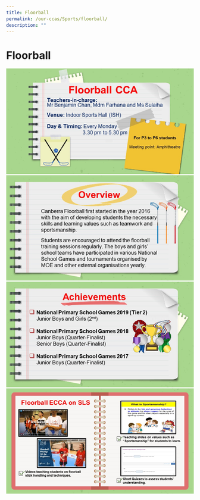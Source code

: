 ```yaml
---
title: Floorball
permalink: /our-ccas/Sports/floorball/
description: ""
---
```


# Floorball

![](/images/Floorball%201.jpg)
![](/images/Floorball%202.jpg)
![](/images/Floorball%203.jpg)
![](/images/Floorball%204.jpg)